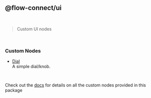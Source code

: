 ## @flow-connect/ui

<br/>

> Custom UI nodes

<br/>

### Custom Nodes

- [Dial](https://flow-connect.saurabhagat.me/reference/standard-nodes/ui/dial.html) <br/>
  A simple dial/knob.

<br/>

Check out the [docs](https://flow-connect.saurabhagat.me/reference/standard-nodes/ui.html) for details on all the custom nodes provided in this package

